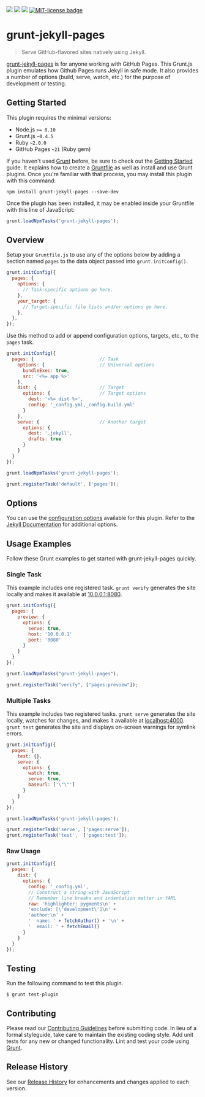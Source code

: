 <a href="https://travis-ci.org/caleorourke/grunt-jekyll-pages" target="_blank"><img src="https://travis-ci.org/caleorourke/grunt-jekyll-pages.svg?branch=master"></a>
<a href="https://david-dm.org/caleorourke/grunt-jekyll-pages" target="_blank"><img src="https://david-dm.org/caleorourke/grunt-jekyll-pages.svg?theme=shields.io"></a>
<a href="https://david-dm.org/caleorourke/grunt-jekyll-pages#info=devDependencies" target="_blank"><img src="https://david-dm.org/caleorourke/grunt-jekyll-pages/dev-status.svg?theme=shields.io"></a>
<a href="http://github.com/caleorourke/grunt-jekyll-pages/blob/master/MIT-LICENSE" target="_blank"><img src="http://img.shields.io/badge/License-MIT-blue.svg" alt="MIT-license badge"></a>

# grunt-jekyll-pages
> Serve GitHub-flavored sites natively using Jekyll.

[grunt-jekyll-pages](https://github.com/caleorourke/grunt-jekyll-pages) is for anyone working with GitHub Pages. This Grunt.js plugin emulates how Github Pages runs Jekyll in safe mode. It also provides a number of options (build, serve, watch, etc.) for the purpose of development or testing.

## Getting Started
This plugin requires the minimal versions:
* Node.js `>= 0.10`
* Grunt.js `~0.4.5`
* Ruby `~2.0.0`
* GitHub Pages `~21` (Ruby gem)

If you haven't used [Grunt](http://gruntjs.com) before, be sure to check out the [Getting Started](http://gruntjs.com/getting-started) guide. It explains how to create a [Gruntfile](http://gruntjs.com/sample-gruntfile) as well as install and use Grunt plugins. Once you're familiar with that process, you may install this plugin with this command:

```shell
npm install grunt-jekyll-pages --save-dev
```

Once the plugin has been installed, it may be enabled inside your Gruntfile with this line of JavaScript:

```js
grunt.loadNpmTasks('grunt-jekyll-pages');
```

## Overview
Setup your `Gruntfile.js` to use any of the options below by adding a section named `pages` to the data object passed into `grunt.initConfig()`.

```js
grunt.initConfig({
  pages: {
    options: {
      // Task-specific options go here.
    },
    your_target: {
      // Target-specific file lists and/or options go here.
    },
  },
});
```

Use this method to add or append configuration options, targets, etc., to the `pages` task.

```js
grunt.initConfig({
  pages: {                        // Task
    options: {                    // Universal options
      bundleExec: true,
      src: '<%= app %>'
    },
    dist: {                       // Target
      options: {                  // Target options
        dest: '<%= dist %>',
        config: '_config.yml,_config.build.yml'
      }
    },
    serve: {                      // Another target
      options: {
        dest: '.jekyll',
        drafts: true
      }
    }
  }
});

grunt.loadNpmTasks('grunt-jekyll-pages');

grunt.registerTask('default', ['pages']);
```

## Options
You can use the [configuration options](https://github.com/caleorourke/grunt-jekyll-pages/blob/master/OPTIONS.md) available for this plugin. Refer to the [Jekyll Documentation](http://jekyllrb.com/docs/configuration) for additional options.

## Usage Examples
Follow these Grunt examples to get started with grunt-jekyll-pages quickly.

### Single Task
This example includes one registered task. `grunt verify` generates the site locally and makes it available at [10.0.0.1:8080](10.0.0.1:8080).

```js
grunt.initConfig({
  pages: {
    preview: {
      options: {
        serve: true,
        host: '10.0.0.1'
        port: '8080'
      }
    }
  }
});

grunt.loadNpmTasks("grunt-jekyll-pages");

grunt.registerTask("verify", ["pages:preview"]);
```

### Multiple Tasks
This example includes two registered tasks. `grunt serve` generates the site locally, watches for changes, and makes it available at [localhost:4000](localhost:4000). `grunt test` generates the site and displays on-screen warnings for symlink errors.

```js
grunt.initConfig({
  pages: {
    test: {},
    serve: {
      options: {
        watch: true,
        serve: true,
        baseurl: ['\"\"']
      }
    }
  }
});

grunt.loadNpmTasks('grunt-jekyll-pages');

grunt.registerTask('serve', ['pages:serve']);
grunt.registerTask('test',  ['pages:test']);
```

### Raw Usage
```js
grunt.initConfig({
  pages: {
    dist: {
      options: {
        config: '_config.yml',
        // Construct a string with JavaScript
        // Remember line breaks and indentation matter in YAML
        raw: 'highlighter: pygments\n' +
        'exclude: [\'development\']\n' +
        'author:\n' +
        '  name: ' + fetchAuthor() + '\n' +
        '  email: ' + fetchEmail()
      }
    }
  }
});
```

## Testing
Run the following command to test this plugin.

```shell
$ grunt test-plugin
```

## Contributing
Please read our [Contributing Guidelines](http://github.com/caleorourke/grunt-jekyll-pages/blob/master/CONTRIBUTING.md) before submitting code. In lieu of a formal styleguide, take care to maintain the existing coding style. Add unit tests for any new or changed functionality. Lint and test your code using [Grunt](http://gruntjs.com).

## Release History

See our [Release History](http://github.com/caleorourke/grunt-jekyll-pages/blob/master/HISTORY.md) for enhancements and changes applied to each version.
